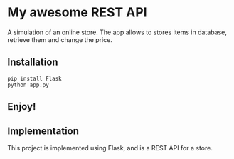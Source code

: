 # My awesome REST API

A simulation of an online store.
The app allows to stores items in database, retrieve them and change the price.

## Installation
```
pip install Flask
python app.py
```

## Enjoy!



## Implementation

This project is implemented using Flask, and is a REST API for a store.
